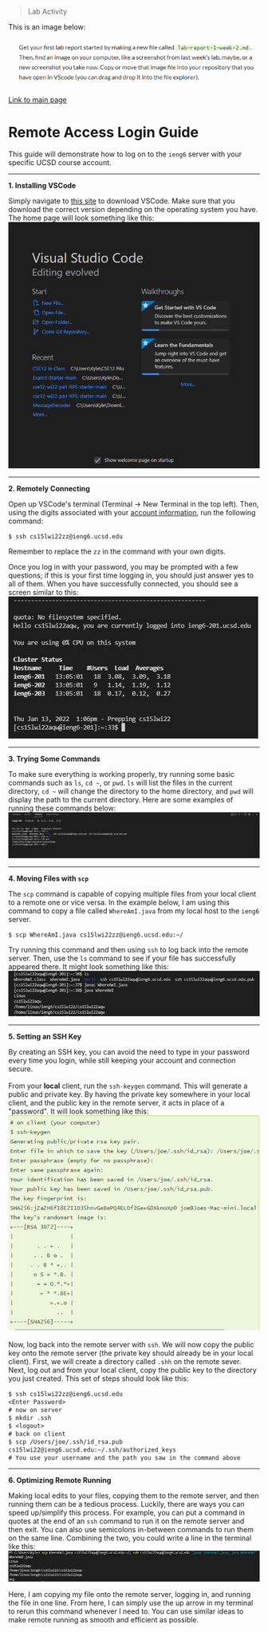 > Lab Activity

This is an image below:

![screenshot for lab](lab_screenshot_demo.PNG)

[Link to main page](https://kyledvu.github.io/cse15l-lab-reports/lab-report-1-week-2.html)

# Remote Access Login Guide
This guide will demonstrate how to log on to the `ieng6` server with your specific UCSD course account.
___

**1. Installing VSCode**

Simply navigate to [this site](https://code.visualstudio.com/) to download VSCode. Make sure that you download the correct version depending on the operating system you have. The home page will look something like this:
![vscode-home-page](vscode-home.PNG)
___

**2. Remotely Connecting**

 Open up VSCode's terminal (Terminal &#8594; New Terminal in the top left). Then, using the digits associated with your [account information](https://sdacs.ucsd.edu/~icc/index.php), run the following command:
 ```
 $ ssh cs15lwi22zz@ieng6.ucsd.edu
 ```
 Remember to replace the `zz` in the command with your own digits. 
 
 Once you log in with your password, you may be prompted with a few questions; if this is your first time logging in, you should just answer yes to all of them. When you have successfully connected, you should see a screen similar to this:
 ![remote-login-screen](remote-login.PNG)
 ___

 **3. Trying Some Commands**

To make sure everything is working properly, try running some basic commands such as `ls`, `cd ~`, or `pwd`. `ls` will list the files in the current directory, `cd ~` will change the directory to the home directory, and `pwd` will display the path to the current directory. Here are some examples of running these commands below:
![running-example-commands](example-commands.PNG)
___

**4. Moving Files with `scp`**

The `scp` command is capable of copying multiple files from your local client to a remote one or vice versa. In the example below, I am using this command to copy a file called `WhereAmI.java` from my local host to the `ieng6` server.
```
$ scp WhereAmI.java cs15lwi22zz@ieng6.ucsd.edu:~/
```
Try running this command and then using `ssh` to log back into the remote server. Then, use the `ls` command to see if your file has successfully appeared there. It might look something like this:
![scp-photo](using-scp.PNG)
___

**5. Setting an SSH Key** 

By creating an SSH key, you can avoid the need to type in your password every time you login, while still keeping your account and connection secure. 
\
\
From your **local** client, run the `ssh-keygen` command. This will generate a public and private key. By having the private key somewhere in your local client, and the public key in the remote server, it acts in place of a "password". It will look something like this: 
![using-ssh-keygen](ssh-keygen.PNG)
\
\
Now, log back into the remote server with `ssh`. We will now copy the public key onto the remote server (the private key should already be in your local client). First, we will create a directory called `.shh` on the remote sever. Next, log out and from your local client, copy the public key to the directory you just created. This set of steps should look like this:
```
$ ssh cs15lwi22zz@ieng6.ucsd.edu
<Enter Password>
# now on server
$ mkdir .ssh
$ <logout>
# back on client
$ scp /Users/joe/.ssh/id_rsa.pub cs15lwi22@ieng6.ucsd.edu:~/.ssh/authorized_keys
# You use your username and the path you saw in the command above
```
___

**6. Optimizing Remote Running**

Making local edits to your files, copying them to the remote server, and then running them can be a tedious process. Luckily, there are ways you can speed up/simplify this process. For example, you can put a command in quotes at the end of an `ssh` command to run it on the remote server and then exit. You can also use semicolons in-between commands to run them on the same line. Combining the two, you could write a line in the terminal like this:
![scp and ssh one line](optimizing-commands.PNG)

Here, I am copying my file onto the remote server, logging in, and running the file in one line. From here, I can simply use the up arrow in my terminal to rerun this command whenever I need to. You can use similar ideas to make remote running as smooth and efficient as possible. 
